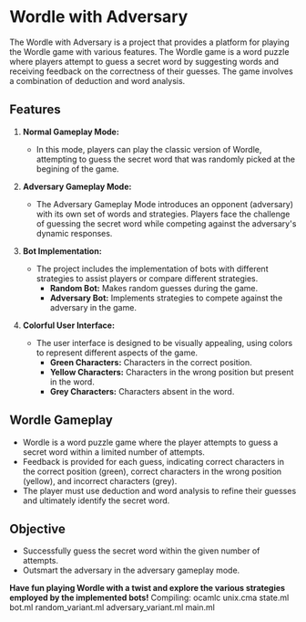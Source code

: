 # Wordle with Adversary

The Wordle with Adversary is a project that provides a platform for playing the Wordle game with various features. The Wordle game is a word puzzle where players attempt to guess a secret word by suggesting words and receiving feedback on the correctness of their guesses. The game involves a combination of deduction and word analysis.

## Features

1. **Normal Gameplay Mode:**
   - In this mode, players can play the classic version of Wordle, attempting to guess the secret word that was randomly picked at the begining of the game.

2. **Adversary Gameplay Mode:**
   - The Adversary Gameplay Mode introduces an opponent (adversary) with its own set of words and strategies. Players face the challenge of guessing the secret word while competing against the adversary's dynamic responses.

3. **Bot Implementation:**
   - The project includes the implementation of bots with different strategies to assist players or compare different strategies.
     - **Random Bot:** Makes random guesses during the game.
     - **Adversary Bot:** Implements strategies to compete against the adversary in the game.

4. **Colorful User Interface:**
   - The user interface is designed to be visually appealing, using colors to represent different aspects of the game.
     - **Green Characters:** Characters in the correct position.
     - **Yellow Characters:** Characters in the wrong position but present in the word.
     - **Grey Characters:** Characters absent in the word.

## Wordle Gameplay

- Wordle is a word puzzle game where the player attempts to guess a secret word within a limited number of attempts.
- Feedback is provided for each guess, indicating correct characters in the correct position (green), correct characters in the wrong position (yellow), and incorrect characters (grey).
- The player must use deduction and word analysis to refine their guesses and ultimately identify the secret word.

## Objective

- Successfully guess the secret word within the given number of attempts.
- Outsmart the adversary in the adversary gameplay mode.

**Have fun playing Wordle with a twist and explore the various strategies employed by the implemented bots!**
Compiling: ocamlc unix.cma state.ml bot.ml random_variant.ml adversary_variant.ml main.ml